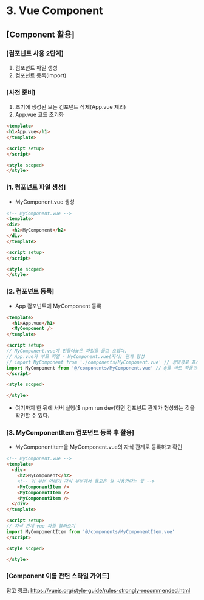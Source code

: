 <style>
  .red {
    color: red;
    font-weight: bold;
  },
  .orange {
    color: orange;
    font-weight: bold;
  }
</style>

# 3. Vue Component
## [Component 활용]
### [컴포넌트 사용 2단계]
  1. 컴포넌트 파일 생성
  2. 컴포넌트 등록(import)

### [사전 준비]
  1. 초기에 생성된 모든 컴포넌트 삭제(App.vue 제외)
  2. App.vue 코드 초기화
  ```html
  <template>
  <h1>App.vue</h1>
  </template>

  <script setup>
  </script>

  <style scoped>
  </style>
  ```

### [1. 컴포넌트 파일 생성]
  * MyComponent.vue 생성
  ```html
  <!-- MyComponent.vue -->
  <template>
  <div>
    <h2>MyComponent</h2>
  </div>
  </template>

  <script setup>
  </script>

  <style scoped>
  </style>
  ```

### [2. 컴포넌트 등록]
  * App 컴포넌트에 MyComponent 등록
  ```html
  <template>
    <h1>App.vue</h1>
    <MyComponent />
  </template>

  <script setup>
  // MyComponent.vue에 만들어놓은 파일을 들고 오겠다.
  // App.vue가 부모 파일 - MyComponent.vue(자식) 관계 형성
  // import MyComponent from './components/MyComponent.vue' // 상대경로 표시법
  import MyComponent from '@/components/MyComponent.vue' // @를 써도 작동한다! -> 여기서 '@'란 /src를 뜻한다.
  </script>

  <style scoped>

  </style>
  ```
  * 여기까지 한 뒤에 서버 실행($ npm run dev)하면 컴포넌트 관계가 형성되는 것을 확인할 수 있다.

### [3. MyComponentItem 컴포넌트 등록 후 활용]
  * MyComponentItem을 MyComponent.vue의 자식 관계로 등록하고 확인
  ```html
  <!-- MyComponent.vue -->
  <template>
    <div>
      <h2>MyComponent</h2>
      <!-- 이 부분 아래가 자식 부분에서 들고온 걸 사용한다는 뜻 -->
      <MyComponentItem />
      <MyComponentItem />
      <MyComponentItem />
    </div>
  </template>

  <script setup>
  // 자식 관계 vue 파일 불러오기
  import MyComponentItem from '@/components/MyComponentItem.vue'
  </script>

  <style scoped>

  </style>
  ```

### [Component 이름 관련 스타일 가이드]
  참고 링크: https://vuejs.org/style-guide/rules-strongly-recommended.html